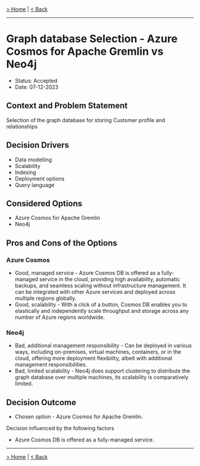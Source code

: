 
[> Home](../README.md)
| [< Back](../3.solution_architecture/README.md#architecture-decision-records-adrs)

---

# Graph database Selection - Azure Cosmos for Apache Gremlin vs Neo4j

* Status: Accepted
* Date:  07-12-2023

## Context and Problem Statement

Selection of the graph database for storing Customer profile and relationships

## Decision Drivers

* Data modelling
* Scalability
* Indexing
* Deployment options
* Query language

## Considered Options

* Azure Cosmos for Apache Gremlin
* Neo4j

## Pros and Cons of the Options

### Azure Cosmos

*  Good, managed service - Azure Cosmos DB is offered as a fully-managed service in the cloud, providing high availability, automatic backups, and seamless scaling without infrastructure management. It can be integrated with other Azure services and deployed across multiple regions globally.
*  Good, scalability - With a click of a button, Cosmos DB enables you to elastically and independently scale throughput and storage across any number of Azure regions worldwide.

### Neo4j

* Bad, additional management responsibility - Can be deployed in various ways, including on-premises, virtual machines, containers, or in the cloud, offering more deployment flexibility, albeit with additional management responsibilities.
* Bad, limited scalability - Neo4j does support clustering to distribute the graph database over multiple machines, its scalability is comparatively limited.

## Decision Outcome

* Chosen option - Azure Cosmos for Apache Gremlin.

Decision influenced by the following factors
* Azure Cosmos DB is offered as a fully-managed service.

---

[> Home](../README.md)
| [< Back](../3.solution_architecture/README.md#architecture-decision-records-adrs)
